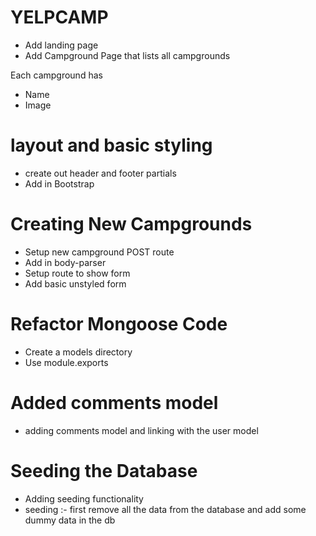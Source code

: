 # YELPCAMP

* Add landing page
* Add Campground Page that lists all campgrounds

Each campground has
* Name
* Image

# layout and basic styling
* create out header and footer partials
* Add in Bootstrap

# Creating New Campgrounds
* Setup new campground POST route
* Add in body-parser
* Setup route to show form
* Add basic unstyled form

# Refactor Mongoose Code

* Create a models directory
* Use module.exports

# Added comments model
* adding comments model and linking with the user model

# Seeding the Database
* Adding seeding functionality
* seeding :- first remove all the data from the database and add some dummy data in the db

